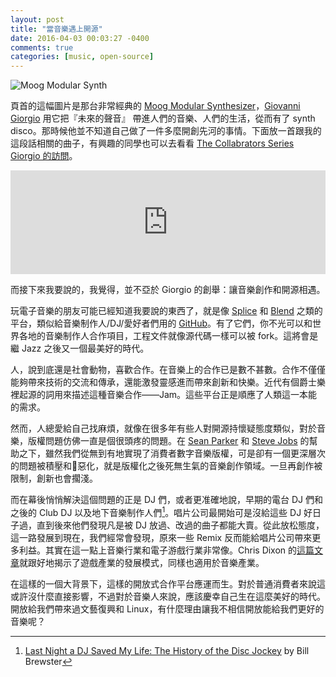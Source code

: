 ```yaml
---
layout: post
title: "當音樂遇上開源"
date: 2016-04-03 00:03:27 -0400
comments: true
categories: [music, open-source]
---
```

![Moog Modular Synth](https://cloud.githubusercontent.com/assets/480759/14236501/0051f722-f9e5-11e5-8dd8-6ec43da87e4c.jpg)

頁首的這幅圖片是那台非常經典的 [Moog Modular Synthesizer](https://en.wikipedia.org/wiki/Moog_modular_synthesizer)，[Giovanni Giorgio](https://en.wikipedia.org/wiki/Giorgio_Moroder) 用它把『未來的聲音』 帶進人們的音樂、人們的生活，從而有了 synth disco。那時候他並不知道自己做了一件多麼開創先河的事情。下面放一首跟我的這段話相關的曲子，有興趣的同學也可以去看看 [The Collabrators Series](http://www.randomaccessmemories.com) [Giorgio 的訪問](https://www.youtube.com/watch?v=eYDvxo-M0OQ)。

<!--more-->

<iframe width="100%" height="166" scrolling="no" frameborder="no" src="https://w.soundcloud.com/player/?url=https%3A//api.soundcloud.com/tracks/130363831&amp;color=ff5500&auto_play=false&hide_related=false&show_comments=true&show_user=true&show_reposts=false"></iframe>

而接下來我要說的，我覺得，並不亞於 Giorgio 的創舉：讓音樂創作和開源相遇。

玩電子音樂的朋友可能已經知道我要說的東西了，就是像 [Splice](https://splice.com) 和 [Blend](https://blend.io/feed) 之類的平台，類似給音樂制作人/DJ/愛好者們用的 [GitHub](https://en.wikipedia.org/wiki/GitHub)。有了它們，你不光可以和世界各地的音樂制作人合作項目，工程文件就像源代碼一樣可以被 fork。這將會是繼 Jazz 之後又一個最美好的時代。

人，說到底還是社會動物，喜歡合作。在音樂上的合作已是數不甚數。合作不僅僅能夠帶來技術的交流和傳承，還能激發靈感進而帶來創新和快樂。近代有個爵士樂裡起源的詞用來描述這種音樂合作——Jam。這些平台正是順應了人類這一本能的需求。

然而，人總愛給自己找麻煩，就像在很多年有些人對開源持懷疑態度類似，對於音樂，版權問題仿佛一直是個很頭疼的問題。在 [Sean Parker](https://en.wikipedia.org/wiki/Sean_Parker#Napster) 和 [Steve Jobs](https://en.wikipedia.org/wiki/Steve_Jobs) 的幫助之下，雖然我們從無到有地實現了消費者數字音樂版權，可是卻有一個更深層次的問題被積壓和惡化，就是版權化之後死無生氣的音樂創作領域。一旦再創作被限制，創新也會擱淺。

而在幕後悄悄解決這個問題的正是 DJ 們，或者更准確地說，早期的電台 DJ 們和之後的 Club DJ 以及地下音樂制作人們[^1]。唱片公司最開始可是沒給這些 DJ 好日子過，直到後來他們發現凡是被 DJ 放過、改過的曲子都能大賣。從此放松態度，這一路發展到現在，我們經常會發現，原來一些 Remix 反而能給唱片公司帶來更多利益。其實在這一點上音樂行業和電子游戲行業非常像。Chris Dixon 的[這篇文章](https://medium.com/software-is-eating-the-world/lessons-from-the-pc-video-game-industry-3350bb7713de#.omszygo22)就跟好地揭示了遊戲產業的發展模式，同樣也適用於音樂產業。

在這樣的一個大背景下，這樣的開放式合作平台應運而生。對於普通消費者來說這或許沒什麼直接影響，不過對於音樂人來說，應該慶幸自己生在這麼美好的時代。開放給我們帶來過文藝復興和 Linux，有什麼理由讓我不相信開放能給我們更好的音樂呢？

[^1]: [Last Night a DJ Saved My Life: The History of the Disc Jockey](http://amzn.to/1RyUlN8) by Bill Brewster 

